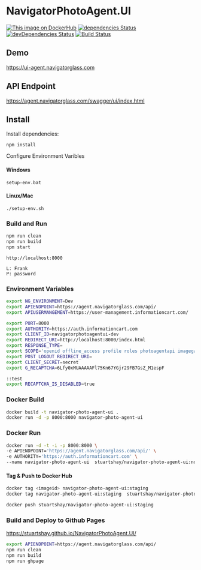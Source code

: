 # NavigatorPhotoAgent.UI

[![This image on DockerHub](https://img.shields.io/docker/pulls/stuartshay/navigator-photo-agent-ui.svg)](https://hub.docker.com/r/stuartshay/navigator-photo-agent-ui/)
[![dependencies Status](https://david-dm.org/leduong/NavigatorPhotoAgent.UI/status.svg)](https://david-dm.org/stuartshay/NavigatorPhotoAgent.UI)
 [![devDependencies Status](https://david-dm.org/leduong/NavigatorPhotoAgent.UI/dev-status.svg)](https://david-dm.org/stuartshay/NavigatorPhotoAgent.UI?type=dev) [![Build Status](https://travis-ci.org/stuartshay/NavigatorPhotoAgent.UI.svg?branch=master)](https://travis-ci.org/stuartshay/NavigatorPhotoAgent.UI)

## Demo
https://ui-agent.navigatorglass.com

## API Endpoint
https://agent.navigatorglass.com/swagger/ui/index.html


## Install 

Install dependencies:

```
npm install
```

Configure Environment Varibles    

#### Windows 
```
setup-env.bat
```

#### Linux/Mac 
```
./setup-env.sh
```

### Build and Run 

```bash
npm run clean
npm run build
npm start
```

```
http://localhost:8000

L: Frank
P: password
```

### Environment Variables  

```bash
export NG_ENVIRONMENT=Dev
export APIENDPOINT=https://agent.navigatorglass.com/api/
export APIUSERMANGEMENT=https://user-management.informationcart.com/

export PORT=8000
export AUTHORITY=https://auth.informationcart.com
export CLIENT_ID=navigatorphotoagentui-dev
export REDIRECT_URI=http://localhost:8000/index.html
export RESPONSE_TYPE=
export SCOPE='openid offline_access profile roles photoagentapi imagegalleryapi'
export POST_LOGOUT_REDIRECT_URI=
export CLIENT_SECRET=secret
export G_RECAPTCHA=6Lfy0xMUAAAAAFl75Kn67YGjr29FB7GsZ_M1espF

::test
export RECAPTCHA_IS_DISABLED=true
```

### Docker Build

```bash
docker build -t navigator-photo-agent-ui .
docker run -d -p 8000:8000 navigator-photo-agent-ui
```

### Docker Run

```bash
docker run -d -t -i -p 8000:8000 \ 
-e APIENDPOINT='https://agent.navigatorglass.com/api/' \
-e AUTHORITY='https://auth.informationcart.com' \
--name navigator-photo-agent-ui  stuartshay/navigator-photo-agent-ui:node8-44
```


#### Tag & Push to Docker Hub
```bash
docker tag <imageid> navigator-photo-agent-ui:staging
docker tag navigator-photo-agent-ui:staging  stuartshay/navigator-photo-agent-ui:staging

docker push stuartshay/navigator-photo-agent-ui:staging
```

### Build and Deploy to Github Pages

https://stuartshay.github.io/NavigatorPhotoAgent.UI/

```bash
export APIENDPOINT=https://agent.navigatorglass.com/api/
npm run clean
npm run build
npm run ghpage
```
